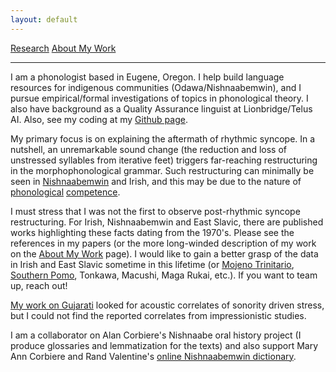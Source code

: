 ```yaml
---
layout: default
---
```

[Research](./research.md) [About My Work](./about.md)
* * *

I am a phonologist based in Eugene, Oregon. I help build language resources for indigenous communities (Odawa/Nishnaabemwin), and I pursue empirical/formal investigations of topics in phonological theory. I also have background as a Quality Assurance linguist at Lionbridge/Telus AI. Also, see my coding at my [Github page](https://github.com/bowersd).

My primary focus is on explaining the aftermath of rhythmic syncope. In a nutshell, an unremarkable sound change (the reduction and loss of unstressed syllables from iterative feet) triggers far-reaching restructuring in the morphophonological grammar. Such restructuring can minimally be seen in [Nishnaabemwin](https://www.cambridge.org/core/journals/phonology/article/abs/nishnaabemwin-restructuring-controversy-new-empirical-evidence/2671061998D22F2B9FC81B78DAE42661?utm_campaign=shareaholic&utm_medium=copy_link&utm_source=bookmark) and Irish, and this may be due to the nature of [phonological](https://arxiv.org/abs/1906.06464) [competence](https://repository.upenn.edu/server/api/core/bitstreams/ad88b760-c451-47e6-84d6-aac391f61ac9/content). 

I must stress that I was not the first to observe post-rhythmic syncope restructuring. For Irish, Nishnaabemwin and East Slavic, there are published works highlighting these facts dating from the 1970's. Please see the references in my papers (or the more long-winded description of my work on the [About My Work](./about.md) page). I would like to gain a better grasp of the data in Irish and East Slavic sometime in this lifetime (or [Mojeno Trinitario](https://phondata.org/index.php/pda/article/view/2), [Southern Pomo](https://www.cambridge.org/core/journals/phonology/article/stratal-overgeneration-is-necessary-metrically-incoherent-syncope-in-southern-pomo/9498DCFEE0AD8B373FA4C526691C7427), Tonkawa, Macushi, Maga Rukai, etc.). If you want to team up, reach out!

[My work on Gujarati](https://phondata.org/index.php/pda/article/view/19) looked for acoustic correlates of sonority driven stress, but I could not find the reported correlates from impressionistic studies.

I am a collaborator on Alan Corbiere's Nishnaabe oral history project (I produce glossaries and lemmatization for the texts) and also support Mary Ann Corbiere and Rand Valentine's [online Nishnaabemwin dictionary](https://dictionary.nishnaabemwin.atlas-ling.ca/#/help).


